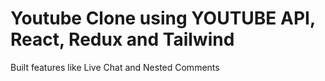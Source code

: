 # Youtube Clone using YOUTUBE API, React, Redux and Tailwind

Built features like Live Chat and Nested Comments
